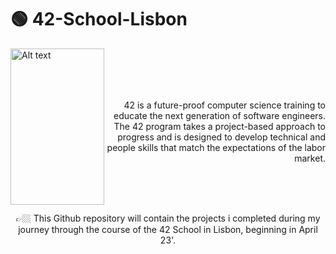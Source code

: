 # 🟢 42-School-Lisbon

<img align="left" src="https://upload.wikimedia.org/wikipedia/commons/8/8d/42_Logo.svg"  width="150" height="250" alt="Alt text" title="42 logo">
<br><br><br><br>
<p align="right"> 42 is a future-proof computer science training to educate the next generation of software engineers. The 42 program takes a project-based approach to progress and is        designed to develop technical and people skills that match the expectations of the labor market.</p>

<br><br><br>
<p align="center"> 👉🏼 This Github repository will contain the projects i completed during my journey through the course of the 42 School in Lisbon, beginning in April 23'. </p>
